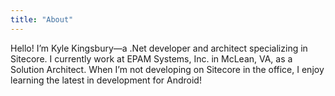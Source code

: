 ```yaml
---
title: "About"
---
```


Hello! I’m Kyle Kingsbury—a .Net developer and architect specializing in Sitecore. I currently work at EPAM Systems, Inc. in McLean, VA, as a Solution Architect. When I’m not developing on Sitecore in the office, I enjoy learning the latest in development for Android!
